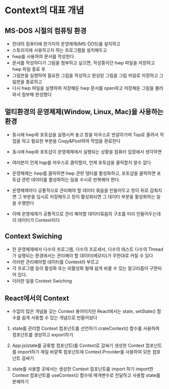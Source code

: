 # Context의 대표 개념

## MS-DOS 시절의 컴퓨팅 환경

- 한대의 컴퓨터에 한가지의 운영체제(MS-DOS)를 설치하고
- 스토리지에 사용하고자 하는 프로그램을 설치해두고
- hwp를 사용하여 문서를 작성한다
- 문서를 작성하다가 그림을 첨부하고 싶으면,
  작성중이던 hwp 파일을 저장하고
  hwp 파일 종료 후
- 그림판을 실행하여 필요한 그림을 작성하고
  완성된 그림을 그림 파일로 저장하고
  그림판을 종료하고
- 다시 hwp 파일을 실행하여 저장해둔 hwp 문서를 open하고
  저장해둔 그림을 불러와서 첨부해 완성했다

## 멀티환경의 운영체제(Window, Linux, Mac)을 사용하는 환경

- 동시에 hwp와 포토샵을 실행시켜 놓고 창을 마우스로 번갈아가며 Top로
  올려서 작업을 하고 필요한 부분을 Coqy&Post하여 작업을 완료한다
- 동시에 hwp와 포토샵이 운영체제에서 실행되는 상황을 컴퓨터 입장에서 생각하면
- 여러분이 언제 hqp를 마우스로 클릭할지, 언제 포토샵을 클릭할지 알수 없다
- 운영체제는 hwp를 클릭하면 hwp 관련 뎅터를 활성화하고, 포토샵을 클릭하면
  포토샵 관련 데이터를 활성화하는 일을 수시로 반복해야 한다.

- 운영체제마다 공통적으로 관리해야 할 데이터 묶음을 만들어두고 창이 뒤로 감춰지면
  그 부분을 임시로 저장해두고 창이 활성화되면 그 데이터 부분을 활성화하는 일을 수행한다

- 이때 운영체제가 공통적으로 관리 해야할 데이터묶음의 구조를 미리 만들어두는데
  이 데이터가 Context이다

## Context Swiching

- 한 운영체제에서 다수의 프로그램, 다수의 프로세서, 다수의 테스트 다수의 Thread가 실행되는 환경에서는 관리해야 할 데이터(메모리)가 무한대로 커질 수 있다
- 이러한 관리해야할 데이터를 Context라 부르고
- 각 프로그램 등이 활성화 또는 비활성화 될때 쉽게 바꿀 수 있는 알고리즘이 구현되어 있다.
- 이러한 일을 Context Swiching

## React에서의 Context

- 수없이 많은 개념을 갖는 Context 용어이지만 React에서는 state, setState() 함수를 쉽게 사용할 수 있는 개념으로 만들어놨다

1. state를 관리할 Context 컴포넌트를 선언하기
   crateContext() 함수를 사용하여 컴포넌트를 생성하고 export하기

2. App.js(state를 공류할 컴포넌트)를 Context로 감싸기
   생성한 Context 컴포넌트를 import하기
   제일 바깥쪽 컴포넌트에 Context.Provider를 사용하여 모든 컴포넌트 감싸기

3. state를 사용할 곳에서는
   생성한 Context 컴포넌트를 import 하기
   import한 Context 컴포넌트를 useContext() 함수에 매개변수로 전달하고
   사용할 state를 분해하기
